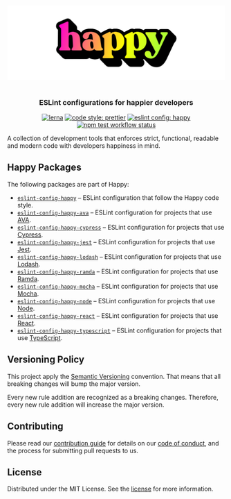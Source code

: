 <div align="center" style="padding: 16px 0;"><img src="media/readme-banner.png" width="600" role="presentation" /></div>

<h3 align="center">ESLint configurations for happier developers</h3>

<p align="center">
<a href="https://lerna.js.org/"><img src="https://img.shields.io/badge/maintained%20with-lerna-cc00ff.svg" alt="lerna" /></a>
    <a href="https://prettier.io/"><img src="https://img.shields.io/badge/code_style-prettier-ff69b4.svg" alt="code style: prettier" /></a>
    <a href="https://github.com/arsnl/happy"><img src="https://img.shields.io/badge/config-happy-B0FF31.svg?logo=eslint" alt="eslint config: happy" /></a>
    <a href="https://github.com/arsnl/happy/actions?query=workflow%3Atest+branch%main"><img src="https://github.com/arsnl/happy/workflows/test/badge.svg?branch=main" alt="npm test workflow status" /></a>
</p>

A collection of development tools that enforces strict, functional, readable and modern code with developers happiness in mind.

## Happy Packages

The following packages are part of Happy:

- [`eslint-config-happy`](https://www.npmjs.com/package/eslint-config-happy) – ESLint configuration that follow the Happy code style.
- [`eslint-config-happy-ava`](https://www.npmjs.com/package/eslint-config-happy-ava) – ESLint configuration for projects that use [AVA](https://ava.li/).
- [`eslint-config-happy-cypress`](https://www.npmjs.com/package/eslint-config-happy-cypress) – ESLint configuration for projects that use [Cypress](https://cypress.io/).
- [`eslint-config-happy-jest`](https://www.npmjs.com/package/eslint-config-happy-jest) – ESLint configuration for projects that use [Jest](https://jestjs.io/).
- [`eslint-config-happy-lodash`](https://www.npmjs.com/package/eslint-config-happy-lodash) – ESLint configuration for projects that use [Lodash](https://lodash.com/).
- [`eslint-config-happy-ramda`](https://www.npmjs.com/package/eslint-config-happy-ramda) – ESLint configuration for projects that use [Ramda](https://ramdajs.com/).
- [`eslint-config-happy-mocha`](https://www.npmjs.com/package/eslint-config-happy-mocha) – ESLint configuration for projects that use [Mocha](https://mochajs.org/).
- [`eslint-config-happy-node`](https://www.npmjs.com/package/eslint-config-happy-node) – ESLint configuration for projects that use [Node](https://nodejs.org/).
- [`eslint-config-happy-react`](https://www.npmjs.com/package/eslint-config-happy-react) – ESLint configuration for projects that use [React](https://reactjs.org/).
- [`eslint-config-happy-typescript`](https://www.npmjs.com/package/eslint-config-happy-typescript) – ESLint configuration for projects that use [TypeScript](http://typescriptlang.org/).

## Versioning Policy

This project apply the [Semantic Versioning](https://semver.org/) convention. That means that all breaking changes will bump the major version.

Every new rule addition are recognized as a breaking changes. Therefore, every new rule addition will increase the major version.

## Contributing

Please read our [contribution guide](/CONTRIBUTING.md) for details on our [code of conduct](/CODE_OF_CONDUCT.md), and the process for submitting pull requests to us.

## License

Distributed under the MIT License. See the [license](/LICENSE) for more information.
